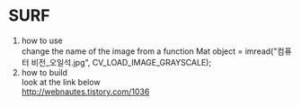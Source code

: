 # SURF
1. how to use  
change the name of the image from a function Mat object = imread("컴퓨터 비전_오일석.jpg", CV_LOAD_IMAGE_GRAYSCALE);  
2. how to build   
look at the link below   
http://webnautes.tistory.com/1036   